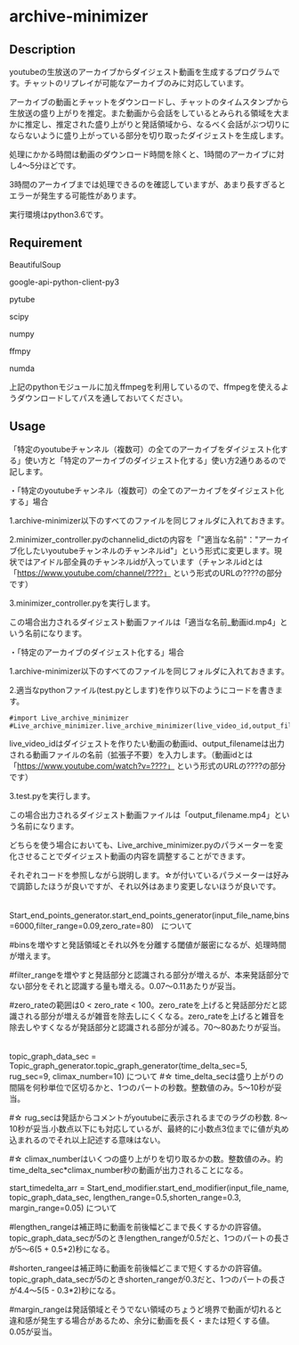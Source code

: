 # archive-minimizer

## Description
youtubeの生放送のアーカイブからダイジェスト動画を生成するプログラムです。チャットのリプレイが可能なアーカイブのみに対応しています。

アーカイブの動画とチャットをダウンロードし、チャットのタイムスタンプから生放送の盛り上がりを推定。また動画から会話をしているとみられる領域を大まかに推定し、推定された盛り上がりと発話領域から、なるべく会話がぶつ切りにならないように盛り上がっている部分を切り取ったダイジェストを生成します。

処理にかかる時間は動画のダウンロード時間を除くと、1時間のアーカイブに対し4～5分ほどです。

3時間のアーカイブまでは処理できるのを確認していますが、あまり長すぎるとエラーが発生する可能性があります。

実行環境はpython3.6です。
## Requirement
BeautifulSoup

google-api-python-client-py3

pytube

scipy

numpy

ffmpy

numda


上記のpythonモジュールに加えffmpegを利用しているので、ffmpegを使えるようダウンロードしてパスを通しておいてください。
## Usage
「特定のyoutubeチャンネル（複数可）の全てのアーカイブをダイジェスト化する」使い方と「特定のアーカイブのダイジェスト化する」使い方2通りあるので記します。
  
  
  
・「特定のyoutubeチャンネル（複数可）の全てのアーカイブをダイジェスト化する」場合

1.archive-minimizer以下のすべてのファイルを同じフォルダに入れておきます。

2.minimizer_controller.pyのchannelid_dictの内容を「"適当な名前"："アーカイブ化したいyoutubeチャンネルのチャンネルid"」という形式に変更します。現状ではアイドル部全員のチャンネルidが入っています（チャンネルidとは「https://www.youtube.com/channel/????」 という形式のURLの????の部分です）

3.minimizer_controller.pyを実行します。

この場合出力されるダイジェスト動画ファイルは「適当な名前_動画id.mp4」という名前になります。　　


  
・「特定のアーカイブのダイジェスト化する」場合

1.archive-minimizer以下のすべてのファイルを同じフォルダに入れておきます。

2.適当なpythonファイル(test.pyとします)を作り以下のようにコードを書きます。

    #import Live_archive_minimizer
    #Live_archive_minimizer.live_archive_minimizer(live_video_id,output_filename)
    
live_video_idはダイジェストを作りたい動画の動画id、output_filenameは出力される動画ファイルの名前（拡張子不要）を入力します。（動画idとは「https://www.youtube.com/watch?v=????」 という形式のURLの????の部分です）

3.test.pyを実行します。

この場合出力されるダイジェスト動画ファイルは「output_filename.mp4」という名前になります。
　　

  
どちらを使う場合においても、Live_archive_minimizer.pyのパラメーターを変化させることでダイジェスト動画の内容を調整することができます。

それぞれコードを参照しながら説明します。☆が付いているパラメーターは好みで調節したほうが良いですが、それ以外はあまり変更しないほうが良いです。
　　

  
Start_end_points_generator.start_end_points_generator(input_file_name,bins=6000,filter_range=0.09,zero_rate=80)　について

#binsを増やすと発話領域とそれ以外を分離する閾値が厳密になるが、処理時間が増えます。

#filter_rangeを増やすと発話部分と認識される部分が増えるが、本来発話部分でない部分をそれと認識する量も増える。0.07～0.11あたりが妥当。

#zero_rateの範囲は0 < zero_rate < 100。zero_rateを上げると発話部分だと認識される部分が増えるが雑音を除去しにくくなる。zero_rateを上げると雑音を除去しやすくなるが発話部分と認識される部分が減る。70～80あたりが妥当。
　　

  
topic_graph_data_sec = Topic_graph_generator.topic_graph_generator(time_delta_sec=5, rug_sec=9, climax_number=10) について
#☆ time_delta_secは盛り上がりの間隔を何秒単位で区切るかと、1つのパートの秒数。整数値のみ。5～10秒が妥当。

#☆ rug_secは発話からコメントがyoutubeに表示されるまでのラグの秒数. 8～10秒が妥当.小数点以下にも対応しているが、最終的に小数点3位までに値が丸め込まれるのでそれ以上記述する意味はない。

#☆ climax_numberはいくつの盛り上がりを切り取るかの数。整数値のみ。約time_delta_sec*climax_number秒の動画が出力されることになる。
　　

  
start_timedelta_arr = Start_end_modifier.start_end_modifier(input_file_name, topic_graph_data_sec, lengthen_range=0.5,shorten_range=0.3, margin_range=0.05) について
 
#lengthen_rangeは補正時に動画を前後幅どこまで長くするかの許容値。topic_graph_data_secが5のときlengthen_rangeが0.5だと、1つのパートの長さが5～6(5 + 0.5*2)秒になる。

#shorten_rangeeは補正時に動画を前後幅どこまで短くするかの許容値。topic_graph_data_secが5のときshorten_rangeが0.3だと、1つのパートの長さが4.4～5(5 - 0.3*2)秒になる。

#margin_rangeは発話領域とそうでない領域のちょうど境界で動画が切れると違和感が発生する場合があるため、余分に動画を長く・または短くする値。0.05が妥当。
